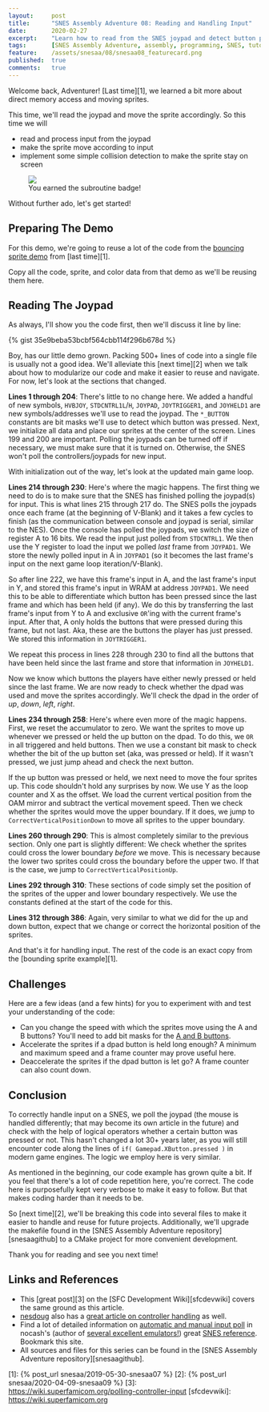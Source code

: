 ```yaml
---
layout:     post
title:      "SNES Assembly Adventure 08: Reading and Handling Input"
date:       2020-02-27
excerpt:    "Learn how to read from the SNES joypad and detect button presses"
tags:       [SNES Assembly Adventure, assembly, programming, SNES, tutorial]
feature:    /assets/snesaa/08/snesaa08_featurecard.png
published:  true
comments:   true
---
```


Welcome back, Adventurer! [Last time][1], we learned a bit more about direct memory access and moving sprites.

This time, we'll read the joypad and move the sprite accordingly. So this time we will

* read and process input from the joypad
* make the sprite move according to input
* implement some simple collision detection to make the sprite stay on screen

<figure>
    <a href="{{ "/assets/snesaa/08/snesaa08_titlecard.gif" | uri_escape | absolute_url }}">
        <img src="{{ "/assets/snesaa/08/snesaa08_titlecard.gif" | uri_escape | absolute_url }}">
    </a>
    <figcaption>You earned the subroutine badge!</figcaption>
</figure>

Without further ado, let's get started!

## Preparing The Demo

For this demo, we're going to reuse a lot of the code from the [bouncing sprite demo](https://github.com/georgjz/snes-assembly-adventure-code/tree/main/07_direct_memory_access_and_bouncing_sprites) from [last time][1].

Copy all the code, sprite, and color data from that demo as we'll be reusing them here.

## Reading The Joypad

As always, I'll show you the code first, then we'll discuss it line by line:

{% gist 35e9beba53bcbf564cbb114f296b678d %}

Boy, has our little demo grown. Packing 500+ lines of code into a single file is usually not a good idea. We'll alleviate this [next time][2] when we talk about how to modularize our code and make it easier to reuse and navigate. For now, let's look at the sections that changed.

**Lines 1 through 204**: There's little to no change here. We added a handful of new symbols, `HVBJOY`, `STDCNTRL1L`/`H`, `JOYPAD`, `JOYTRIGGER1`, and `JOYHELD1` are new symbols/addresses we'll use to read the joypad. The `*_BUTTON` constants are bit masks we'll use to detect which button was pressed. Next, we initialize all data and place our sprites at the center of the screen. Lines 199 and 200 are important. Polling the joypads can be turned off if necessary, we must make sure that it is turned on. Otherwise, the SNES won't poll the controllers/joypads for new input.

With initialization out of the way, let's look at the updated main game loop.

**Lines 214 through 230**: Here's where the magic happens. The first thing we need to do is to make sure that the SNES has finished polling the joypad(s) for input. This is what lines 215 through 217 do. The SNES polls the joypads once each frame (at the beginning of V-Blank) and it takes a few cycles to finish (as the communication between console and joypad is serial, similar to the NES). Once the console has polled the joypads, we switch the size of register A to 16 bits. We read the input just polled from `STDCNTRL1`. We then use the Y register to load the input we polled *last* frame from `JOYPAD1`. We store the newly polled input in A in `JOYPAD1` (so it becomes the last frame's input on the next game loop iteration/V-Blank).

So after line 222, we have this frame's input in A, and the last frame's input in Y, and stored this frame's input in WRAM at address `JOYPAD1`. We need this to be able to differentiate which button has been pressed since the last frame and which has been held (if any). We do this by transferring the last frame's input from Y to A and exclusive `OR`'ing with the current frame's input. After that, A only holds the buttons that were pressed during this frame, but not last. Aka, these are the buttons the player has just pressed. We stored this information in `JOYTRIGGER1`.

We repeat this process in lines 228 through 230 to find all the buttons that have been held since the last frame and store that information in `JOYHELD1`.

Now we know which buttons the players have either newly pressed or held since the last frame. We are now ready to check whether the dpad was used and move the sprites accordingly. We'll check the dpad in the order of *up*, *down*, *left*, *right*.

**Lines 234 through 258**: Here's where even more of the magic happens. First, we reset the accumulator to zero. We want the sprites to move up whenever we pressed or held the up button on the dpad. To do this, we `OR` in all triggered and held buttons. Then we use a constant bit mask to check whether the bit of the up button set (aka, was pressed or held). If it wasn't pressed, we just jump ahead and check the next button.

If the up button was pressed or held, we next need to move the four sprites up. This code shouldn't hold any surprises by now. We use Y as the loop counter and X as the offset. We load the current vertical position from the OAM mirror and subtract the vertical movement speed. Then we check whether the sprites would move the upper boundary. If it does, we jump to `CorrectVerticalPositionDown` to move all sprites to the upper boundary.

**Lines 260 through 290**: This is almost completely similar to the previous section. Only one part is slightly different: We check whether the sprites could cross the lower boundary *before* we move. This is necessary because the lower two sprites could cross the boundary before the upper two. If that is the case, we jump to `CorrectVerticalPositionUp`.

**Lines 292 through 310**: These sections of code simply set the position of the sprites of the upper and lower boundary respectively. We use the constants defined at the start of the code for this.

**Lines 312 through 386**: Again, very similar to what we did for the up and down button, expect that we change or correct the horizontal position of the sprites.

And that's it for handling input. The rest of the code is an exact copy from the [bounding sprite example][1].

## Challenges

Here are a few ideas (and a few hints) for you to experiment with and test your understanding of the code:

* Can you change the speed with which the sprites move using the A and B buttons? You'll need to add bit masks for the [A and B buttons](https://wiki.superfamicom.org/controllers#joypads-67).
* Accelerate the sprites if a dpad button is held long enough? A minimum and maximum speed and a frame counter may prove useful here.
* Deaccelerate the sprites if the dpad button is let go? A frame counter can also count down.


## Conclusion

To correctly handle input on a SNES, we poll the joypad (the mouse is handled differently; that may become its own article in the future) and check with the help of logical operators whether a certain button was pressed or not. This hasn't changed a lot 30+ years later, as you will still encounter code along the lines of `if( Gamepad.XButton.pressed )` in modern game engines. The logic we employ here is very similar.

As mentioned in the beginning, our code example has grown quite a bit. If you feel that there's a lot of code repetition here, you're correct. The code here is purposefully kept very verbose to make it easy to follow. But that makes coding harder than it needs to be.

So [next time][2], we'll be breaking this code into several files to make it easier to handle and reuse for future projects. Additionally, we'll upgrade the makefile found in the [SNES Assembly Adventure repository][snesaagithub] to a CMake project for more convenient development.

Thank you for reading and see you next time!

## Links and References

* This [great post][3] on the [SFC Development Wiki][sfcdevwiki] covers the same ground as this article.
* [nesdoug](https://nesdoug.com) also has a [great article on controller handling](https://nesdoug.com/2020/05/24/controllers-and-nmi/) as well.
* Find a lot of detailed information on [automatic and manual input poll](http://problemkaputt.de/fullsnes.htm#snescontrollersioportsautomaticreading) in nocash's (author of [several excellent emulators!](http://problemkaputt.de)) great [SNES reference](http://problemkaputt.de/fullsnes.htm). Bookmark this site.
* All sources and files for this series can be found in the [SNES Assembly Adventure repository][snesaagithub].


[1]: {% post_url snesaa/2019-05-30-snesaa07 %}
[2]: {% post_url snesaa/2020-04-09-snesaa09 %}
[3]: https://wiki.superfamicom.org/polling-controller-input
[sfcdevwiki]: https://wiki.superfamicom.org
